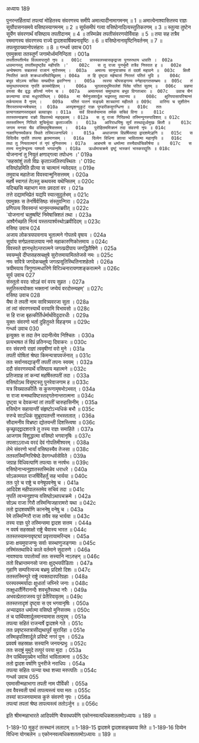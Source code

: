 अध्यायः 189

पुनरन्तर्हितायां तपत्यां मोहितस्य संवरणस्य समीपे अमात्यादीनामागमनम् ॥ 1 ॥ अमात्येनाश्वासितस्य राज्ञः सूर्योपासनसमये वसिष्ठस्यागमनम् ॥ 2 ॥ सूर्यसमीपं गत्वा वसिष्ठेनादित्यस्तुतिकरणम् ॥ 3 ॥ स्तुत्या तुष्टेन सूर्येण संवरणार्थं वसिष्ठाय तपतीदानम् ॥ 4 ॥ तस्मिन्नेव तपतीसंवरणयोर्विवाहः ॥ 5 ॥ तया सह तत्रैव रममाणस्य संवरणस्य राज्ये द्वादशवार्षिक्यनावृष्टिः ॥ 6 ॥ वसिष्ठेनानावृष्टिनिवर्तनम् ॥ 7 ॥ तपत्युपाख्यानोपसंहारः ॥ 8 ॥
गन्धर्व उवाच 	001  
एवमुक्त्वा ततस्तूर्णं जगामोर्ध्वमनिन्दिता ।	001a  
`तपतीतपतीत्येव विललापातुरो नृपः ॥	001c  
प्रास्स्वलच्चासकृद्राजा पुनरुत्थाय धावति ।	002a  
धावमानस्तु तपतीमदृष्ट्वैव महीपतिः ।'	002c  
स तु राजा पुनर्भूमौ तत्रैव निपपात ह ॥	002e  
अन्वेषमाणः सबलस्तं राजानं नृपोत्तमम् ।	003a  
अमात्यः सानुयात्रश्च तं ददर्श महावने ॥	003c  
क्षितौ निपतितं काले शक्रध्वजमिवोच्छ्रितम् ।	004a  
त हि दृष्ट्वा महेष्वासं निरस्तं पतितं भुवि ॥	004c  
बभूव सोऽस्य सचिवः सम्प्रदीप्त इवाग्निना ।	005a  
त्वरया चोपसङ्गम्य स्नेहादागतसम्भ्रमः ॥	005c  
तं समुत्थापयामास नृपतिं काममोहितम् ।	006a  
भूतलाद्भूमिपालेशं पितेव पतितं सुतम् ॥	006c  
प्रज्ञया वयसा चैव वृद्धः कीर्त्या नयेन च ।	007a  
अमात्यस्तं समुत्थाप्य बभूव विगतज्वरः ॥	007c  
उवाच चैनं कल्याण्या वाचा मधुरयोत्थिम् ।	008a  
मा भैर्मनुजशार्दूल भद्रमस्तु तवानघ ॥	008c  
क्षुत्पिपासापरिश्रान्तं तर्कयामास वै नृपम् ।	009a  
पतितं पातनं सङ्ख्ये शात्रवाणां महीतले ॥	009c  
वारिणा च सुशीतेन शिरस्तस्याभ्यषेचयत् ।	010a  
अस्पृशन्मुकुटं राज्ञः पुण्डरीकसुगन्धिना ॥	010c  
ततः प्रत्यागतप्राणस्तद्बलं बलवान्नृपः ।	011a  
सर्वं विसर्जयामास तमेकं सचिवं विना ॥	011c  
ततस्तस्याज्ञया राज्ञो विप्रतस्थे महद्बलम् ।	012a  
स तु राजा गिरिप्रस्थे तस्मिन्पुनरुपाविशत् ॥	012c  
ततस्तस्मिन् गिरिवरे शुचिर्भूत्वा कृताञ्जलिः ।	013a  
आरिराधयिषुः सूर्यं तस्थावूर्ध्वमुखः क्षितौ ॥	013c  
जगाम मनसा चैव वसिष्ठमृषिसत्तमम् ।	014a  
पुरोहितममित्रघ्नं तदा संवरणो नृपः ॥	014c  
नक्तन्दिनमथैकत्र स्थिते तस्मिञ्जनाधिपे ।	015a  
अथाजगाम विप्रर्षिस्तदा द्वादशमेऽहनि ॥	015c  
स विदित्वैव नृपतिं तपत्या हृतमानसम् ।	016a  
दिव्येन विधिना ज्ञात्वा भावितात्मा महानृपिः ॥	016c  
तथा तु नियतात्मानं तं नृपं मुनिसत्तमः ।	017a  
आबभाषे स धर्मात्मा तस्यैवार्थचिकीर्षया ॥	017c  
स तस्य मनुजेन्द्रस्य पश्यतो भगवानृषिः ।	018a  
ऊर्ध्वमाचक्रमे द्रष्टुं भास्करं भास्करद्युतिः ॥	018c  
`योजनानां तु नियुतं क्षणाद्गत्वा तपोधनः ।'	019a  
'सहस्रांशुं ततो विप्रः कृताञ्जलिरुपस्थितः ।'	019c  
वसिष्ठोहमिति प्रीत्या स चात्मानं न्यवेदयत् ॥	019e  
तमुवाच महातेजा विवस्वान्मुनिसत्तमम् ।	020a  
महर्षे स्वागतं तेऽस्तु कथयस्व यथेप्सितम् ॥	020c  
यदिच्छसि महाभाग मत्तः प्रवदतां वर ।	021a  
तत्ते दद्यामभिप्रेतं यद्यपि स्यात्सुदुर्लभम् ॥	021c  
एवमुक्तः स तेनर्षिर्वसिष्ठः संस्तुवन्गिरा ।	022a  
प्रणिपत्य विवस्वन्तं भानुमन्तमथाब्रवीत् ॥	022c  
`योजनानां चतुष्षष्टिं निमेषात्त्रिशतं तथा ।	023a  
अश्वैर्गच्छति नित्यं यस्तत्पार्श्वस्थोऽब्रवीदिदम् ॥	023c  
वसिष्ठ उवाच 	024  
अजाय लोकत्रयपावनाय भूतात्मने गोपतये वृषाय ।	024a  
सूर्याय सर्गप्रलयालयाय नमो महाकारुणिकोत्तमाय ॥	024c  
विवस्वते ज्ञानभृतेऽन्तरात्मने जगत्प्रदीपाय जगद्धितैषिणे ।	025a  
स्वयम्भुवे दीप्तसहस्रचक्षुषे सुरोत्तमायामिततेजसे नमः ॥	025c  
नमः सवित्रे जगदेकचक्षुषे जगत्प्रसूतिस्थितिनाशहेतवे ।	026a  
त्रयीमयाय त्रिगुणात्मधारिणे विरिञ्चनारायणशङ्करात्मने ॥	026c  
सूर्य उवाच 	027  
संस्तुतो वरदः सोऽहं वरं वरय सुव्रत ।	027a  
स्तुतिस्त्वयोक्ता भक्तानां जप्येयं वरदोस्म्यहम्' ॥	027c  
वसिष्ठ उवाच 	028  
यैषा ते तपती नाम सावित्र्यवरजा सुता ।	028a  
तां त्वां संवरणस्यार्थे वरयामि विभावसो ॥	028c  
स हि राजा बृहत्कीर्तिर्धर्मार्थविदुदारधीः ।	029a  
युक्तः संवरणो भर्ता दुहितुस्ते विहङ्गम ॥	029c  
गन्धर्व उवाच 	030  
इत्युक्तः स तदा तेन ददानीत्येव निश्चितः ।	030a  
प्रत्यभाषत तं विप्रं प्रतिनन्द्य दिवाकरः ॥	030c  
वरः संवरणो राज्ञां त्वमृषीणां वरो मुने ।	031a  
तपती योषितां श्रेष्ठा किमन्यत्रापवर्जनात् ॥	031c  
ततः सर्वानवद्याङ्गीं तपतीं तपनः स्वयम् ।	032a  
ददौ संवरणस्यार्थे वसिष्ठाय महात्मने ॥	032c  
प्रतिजग्राह तां कन्यां महर्षिस्तपतीं तदा ।	033a  
वसिष्ठोऽथ विसृष्टस्तु पुनरेवाजगाम ह ॥	033c  
यत्र विख्यातकीर्तिः स कुरूणामृषभोऽभवत् ।	034a  
स राजा मन्मथाविष्टस्तद्गतेनान्तरात्मना ॥	034c  
दृष्ट्वा च देवकन्यां तां तपतीं चारुहासिनीम् ।	035a  
वसिष्ठेन सहायान्तीं संहृष्टोऽभ्यधिकं बभौ ॥	035c  
रुरुचे साऽधिकं सुभ्रूरापतन्ती नभस्तलात् ।	036a  
सौदामनीव विभ्रष्टा द्योतयन्ती दिशस्त्विषा ॥	036c  
कृच्छ्राद्द्वादशरात्रे तु तस्य राज्ञः समाहिते ।	037a  
आजगाम विशुद्धात्मा वसिष्ठो भगवानृषिः ॥	037c  
तपसाऽऽराध्य वरदं देवं गोपतिमीश्वरम् ।	038a  
लेभे संवरणो भार्यां वसिष्ठस्यैव तेजसा ॥	038c  
ततस्तस्मिन्गिरिश्रेष्ठे देवगन्धर्वसेविते ।	039a  
जग्राह विधिवत्पाणिं तपत्याः स नरर्षभः ॥	039c  
वसिष्ठेनाभ्यनुज्ञातस्तस्मिन्नेव धराधरे ।	040a  
सोऽकामयत राजर्षिर्विहर्तुं सह भार्यया ॥	040c  
ततः पुरे च राष्ट्रे च वनेषूपवनेषु च ।	041a  
आदिदेश महीपालस्तमेव सचिवं तदा ॥	041c  
नृपतिं त्वभ्यनुज्ञाप्य वसिष्ठोऽथापचक्रमे ।	042a  
सोऽथ राजा गिरौ तस्मिन्विजहारामरो यथा ॥	042c  
ततो द्वादशवर्षाणि काननेषु वनेषु च ।	043a  
रेमे तस्मिन्गिरौ राजा तयैव सह भार्यया ॥	043c  
तस्य राज्ञः पुरे तस्मिन्समा द्वादश सत्तम ।	044a  
न ववर्ष सहस्राक्षो राष्ट्रे चैवास्य भारत ॥	044c  
ततस्तस्यामनावृष्ट्यां प्रवृत्तायामरिन्दम ।	045a  
प्रजाः क्षयमुपाजग्मुः सर्वाः सस्थाणुजङ्गमाः ॥	045c  
तस्मिंस्तथाविधे काले वर्तमाने सुदारुणे ।	046a  
नावश्यायः पपातोर्व्यां ततः सस्यानि नाऽरुहन् ॥	046c  
ततो विभ्रान्तमनसो जनाः क्षुद्भयपीडिताः ।	047a  
गृहाणि सम्परित्यज्य बभ्रमुः प्रदिशो दिशः ॥	047c  
ततस्तस्मिन्पुरे राष्ट्रे त्यक्तदारपरिग्रहाः ।	048a  
परस्परममर्यादाः क्षुधार्ता जघ्निरे जनाः ॥	048c  
तत्क्षुधार्तैर्निरानन्दैः शवभूतैस्तथा नरैः ।	049a  
अभवत्प्रेतराजस्य पुरं प्रेतैरिवावृतम् ॥	049c  
ततस्तत्तादृशं दृष्ट्वा स एव भगवानृषिः ।	050a  
अभ्याद्रवत धर्मात्मा वसिष्ठो मुनिसत्तमः ॥	050c  
तं च पार्थिवशार्दूलमानयामास तत्पुरम् ।	051a  
तपत्या सहितं राजन्वर्षे द्वादशमे गते ।	051c  
ततः प्रवृष्टस्तत्रासीद्यथापूर्वं सुरारिहा ॥	051e  
तस्मिन्नृपतिशार्दूले प्रविष्टे नगरं पुनः ।	052a  
प्रववर्ष सहस्राक्षः सस्यानि जनयन्प्रभुः ॥	052c  
ततः सराष्ट्रं मुमुदे तत्पुरं परया मुदा ।	053a  
तेन पार्थिवमुख्येन भावितं भावितात्मना ॥	053c  
ततो द्वादश वर्षाणि पुनरीजे नराधिपः ।	054a  
तपत्या सहितः पत्न्या यथा शच्या मरुत्पतिः ॥	054c  
गन्धर्व उवाच 	055  
एवमासीन्महाभागा तपती नाम पौर्विकी ।	055a  
तव वैवस्वती पार्थ तापत्यस्त्वं यया मतः ॥	055c  
तस्यां सञ्जनयामास कुरुं संवरणो नृपः ।	056a  
तपत्यां तपतां श्रेष्ठ तापत्यस्त्वं ततोऽर्जुन ॥ ॥	056c  

इति श्रीमन्महाभारते आदिपर्वणि चैत्ररथपर्वणि एकोननवत्यधिकशततमोऽध्यायः ॥ 189 ॥

1-189-10 मुकुटं तत्स्थानं ललाटम् ॥ 1-189-15 द्वादशमे द्वादशसङ्ख्यया मिते ॥ 1-189-16 दिव्येन विधिना योगबलेन ॥ एकोननवत्यधिकशततमोऽध्यायः ॥ 189 ॥
